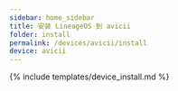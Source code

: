 ```yaml
---
sidebar: home_sidebar
title: 安装 LineageOS 到 avicii
folder: install
permalink: /devices/avicii/install
device: avicii
---
```

{% include templates/device_install.md %}
